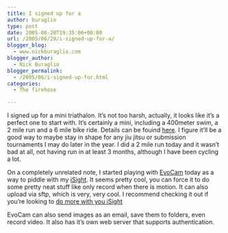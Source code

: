 ```yaml
---
title: I signed up for a
author: buraglio
type: post
date: 2005-06-20T19:35:00+00:00
url: /2005/06/20/i-signed-up-for-a/
blogger_blog:
  - www.nickburaglio.com
blogger_author:
  - Nick Buraglio
blogger_permalink:
  - /2005/06/i-signed-up-for.html
categories:
  - The firehose

---
```

<div>
</div>

I signed up for a mini triathalon. It&#8217;s not too harsh, actually, it looks like it&#8217;s a perfect one to start with. It&#8217;s certainly a mini, including a 400meter swim, a 2 mile run and a 6 mile bike ride. Details can be fouind [here][1]. I figure it&#8217;ll be a good way to maybe stay in shape for any jiu jitsu or submission tournaments I may do later in the year. I did a 2 mile run today and it wasn&#8217;t bad at all, not having run in at least 3 months, although I have been cycling a lot.

On a completely unrelated note, I started playing with [EvoCam][2] today as a way to piddle with my  [iSight][3]. It seems pretty cool, you can force it to do some pretty neat stuff like only record when there is motion. It can also upload via sftp, which is very, very cool. I recommend checking it out if you&#8217;re looking to [do more with you iSight][4]

EvoCam can also send images as an email, save them to folders, even record video. It also has it&#8217;s own web server that supports authentication.

<div>
</div>

 [1]: http://www.champaignparkdistrict.com/sports/minitri/
 [2]: http://www.evological.com/evocam.html
 [3]: http://buraglio.com/nick/livecam.html
 [4]: http://www.oreillynet.com/pub/wlg/3375